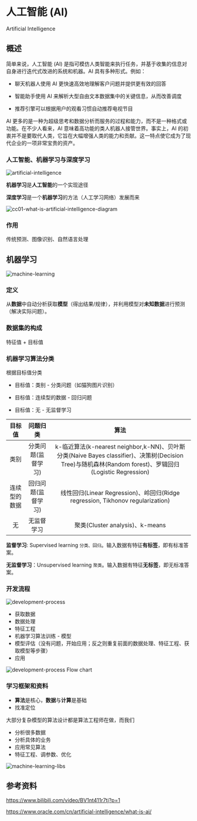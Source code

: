 # 人工智能 (AI)

Artificial Intelligence

## 概述

简单来说，人工智能 (AI) 是指可模仿人类智能来执行任务，并基于收集的信息对自身进行迭代式改进的系统和机器。AI 具有多种形式。例如：

* 聊天机器人使用 AI 更快速高效地理解客户问题并提供更有效的回答

* 智能助手使用 AI 来解析大型自由文本数据集中的关键信息，从而改善调度

* 推荐引擎可以根据用户的观看习惯自动推荐电视节目

AI 更多的是一种为超级思考和数据分析而服务的过程和能力，而不是一种格式或功能。在不少人看来，AI 意味着高功能的类人机器人接管世界。事实上，AI 的初衷并不是要取代人类，它旨在大幅增强人类的能力和贡献。这一特点使它成为了现代企业的一项非常宝贵的资产。

### 人工智能、机器学习与深度学习

![artificial-intelligence](./static/readme/artificial-intelligence.png)

**机器学习**是**人工智能**的一个实现途径

**深度学习**是一个**机器学习**的方法（人工学习网络）发展而来

![cc01-what-is-artificial-intelligence-diagram](./static/readme/cc01-what-is-artificial-intelligence-diagram.webp)

### 作用

传统预测、图像识别、自然语言处理

## 机器学习

![machine-learning](static/readme/machine-learning.png)

### 定义

从**数据**中自动分析获取**模型**（得出结果/规律），并利用模型对**未知数据**进行预测（解决实际问题）。

### 数据集的构成

特征值 + 目标值

### 机器学习算法分类

根据目标值分类

* 目标值：类别 - 分类问题（如猫狗图片识别）

* 目标值：连续型的数据 - 回归问题

* 目标值：无 - 无监督学习

|目标值|问题归类|算法|
|:--:|:--:|:--:|
|类别|分类问题(监督学习)|k-临近算法(k-nearest neighbor,k-NN)、贝叶斯分类(Naive Bayes classifier)、决策树(Decision Tree)与随机森林(Random forest)、罗辑回归(Logistic Regression)|
|连续型的数据|回归问题(监督学习)|线性回归(Linear Regression)、岭回归(Ridge regression, Tikhonov regularization)|
|无|无监督学习|聚类(Cluster analysis)、k-means|

**监督学习**: Supervised learning `分类、回归`。输入数据有特征**有标签**，即有标准答案。

**无监督学习**：Unsupervised learning `聚类`。输入数据有特征**无标签**，即无标准答案。

### 开发流程

![development-process](static/readme/development-process.png)

* 获取数据
* 数据处理
* 特征工程
* 机器学习算法训练 - 模型
* 模型评估（没有问题，开始应用；反之则重复前面的数据处理、特征工程、获取模型等步骤）
* 应用

![development-process Flow chart](static/readme/development-process-flow-chart.png)

### 学习框架和资料

* **算法**是核心，**数据**与**计算**是基础
* 找准定位

大部分复杂模型的算法设计都是算法工程师在做，而我们
* 分析很多数据
* 分析具体的业务
* 应用常见算法
* 特征工程、调参数、优化

![machine-learning-libs](static/readme/machine-learning-libs.png)

## 参考资料

https://www.bilibili.com/video/BV1nt411r7tj?p=1

https://www.oracle.com/cn/artificial-intelligence/what-is-ai/

